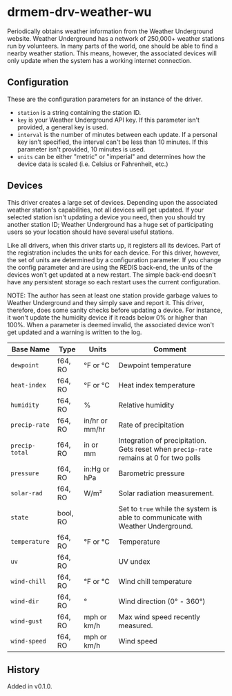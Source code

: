 # drmem-drv-weather-wu

Periodically obtains weather information from the Weather Underground
website. Weather Underground has a network of 250,000+ weather
stations run by volunteers. In many parts of the world, one should be
able to find a nearby weather station. This means, however, the
associated devices will only update when the system has a working
internet connection.

## Configuration

These are the configuration parameters for an instance of the driver.

- `station` is a string containing the station ID.
- `key` is your Weather Underground API key. If this parameter isn't
  provided, a general key is used.
- `interval` is the number of minutes between each update. If a
  personal key isn't specified, the interval can't be less than 10
  minutes. If this parameter isn't provided, 10 minutes is used.
- `units` can be either "metric" or "imperial" and determines how the
  device data is scaled (i.e. Celsius or Fahrenheit, etc.)

## Devices

This driver creates a large set of devices. Depending upon the
associated weather station's capabilities, not all devices will get
updated. If your selected station isn't updating a device you need,
then you should try another station ID; Weather Underground has a huge
set of participating users so your location should have several useful
stations.

Like all drivers, when this driver starts up, it registers all its
devices. Part of the registration includes the units for each
device. For this driver, however, the set of units are determined by a
configuration parameter. If you change the config parameter and are
using the REDIS back-end, the units of the devices won't get updated
at a new restart. The simple back-end doesn't have any persistent
storage so each restart uses the current configuration.

NOTE: The author has seen at least one station provide garbage values
to Weather Underground and they simply save and report it. This
driver, therefore, does some sanity checks before updating a device.
For instance, it won't update the humidity device if it reads below 0%
or higher than 100%. When a parameter is deemed invalid, the
associated device won't get updated and a warning is written to the
log.

| Base Name | Type | Units | Comment |
|-----------|------|-------|---------|
| `dewpoint` | f64, RO | °F or °C | Dewpoint temperature |
| `heat-index` | f64, RO | °F or °C | Heat index temperature |
| `humidity` | f64, RO | % | Relative humidity |
| `precip-rate` | f64, RO | in/hr or mm/hr | Rate of precipitation |
| `precip-total` | f64, RO | in or mm | Integration of precipitation. Gets reset when `precip-rate` remains at 0 for two polls |
| `pressure` | f64, RO | in:Hg or hPa | Barometric pressure |
| `solar-rad` | f64, RO | W/m² | Solar radiation measurement. |
| `state`   | bool, RO | | Set to `true` while the system is able to communicate with Weather Underground. |
| `temperature` | f64, RO | °F or °C | Temperature |
| `uv`        | f64, RO | | UV undex |
| `wind-chill` | f64, RO | °F or °C | Wind chill temperature |
| `wind-dir` | f64, RO | ° | Wind direction (0° - 360°) |
| `wind-gust` | f64, RO | mph or km/h | Max wind speed recently measured. |
| `wind-speed` | f64, RO | mph or km/h | Wind speed |

## History

Added in v0.1.0.
